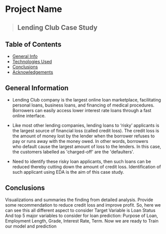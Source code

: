 # Project Name
> ## Lending Club Case Study


## Table of Contents
* [General Info](#general-information)
* [Technologies Used](#technologies-used)
* [Conclusions](#conclusions)
* [Acknowledgements](#acknowledgements)

<!-- You can include any other section that is pertinent to your problem -->

## General Information
- Lending Club company is the largest online loan marketplace, facilitating personal loans, business loans, and financing of medical procedures. Borrowers can easily access lower interest rate loans through a fast online interface. 


- Like most other lending companies, lending loans to ‘risky’ applicants is the largest source of financial loss (called credit loss). The credit loss is the amount of money lost by the lender when the borrower refuses to pay or runs away with the money owed. In other words, borrowers who default cause the largest amount of loss to the lenders. In this case, the customers labelled as 'charged-off' are the 'defaulters'. 

- Need to identify these risky loan applicants, then such loans can be reduced thereby cutting down the amount of credit loss. Identification of such applicant using EDA is the aim of this case study.


<!-- You don't have to answer all the questions - just the ones relevant to your project. -->

## Conclusions

Visualizations and summaries the finding from detailed analysis.
Provide some recommendation to reduce credit loss and improve profit.
So, here we can see this all different aspect to consider Target Variable is Loan Status And top 5 major variables to consider for loan prediction: Purpose of Loan, Employment Length, Grade, Interest Rate, Term. Now we are ready to Train our model and prediction

